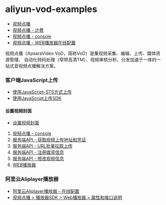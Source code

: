 # aliyun-vod-examples

+ [视频点播](https://help.aliyun.com/document_detail/61062.html)
+ [视频点播 - 计费](https://www.aliyun.com/price/product?/vod/detail#/vod/detail)
+ [视频点播 - console](https://vod.console.aliyun.com/overview#/overview)
+ [视频点播 - WEB播放器在线配置](https://player.alicdn.com/aliplayer/setting/setting.html)

视频点播（ApsaraVideo VoD，简称VoD）是集视频采集、编辑、上传、媒体资源管理、
自动化转码处理（窄带高清TM）、视频审核分析、分发加速于一体的一站式音视频点播解决方案。


### 客户端JavaScript上传
- [使用JavaScript-STS方式上传](https://help.aliyun.com/document_detail/65857.html)
- [使用JavaScript上传SDK](https://help.aliyun.com/document_detail/52204.html)

#### 设置视频封面
+ [设置视频封面](https://help.aliyun.com/document_detail/101153.html)

1. [视频点播 - console](https://vod.console.aliyun.com)
2. [服务端API - 获取视频上传地址和凭证](https://help.aliyun.com/document_detail/55407.html)
3. [服务端API - URL批量拉取上传](https://help.aliyun.com/document_detail/86311.html)
4. [服务端API - 注册媒资信息](https://help.aliyun.com/document_detail/124532.html)
5. [服务端API - 修改视频信息](https://help.aliyun.com/document_detail/52836.html)
6. [WEB播放器](https://player.alicdn.com/aliplayer/setting/setting.html)

### 阿里云Aliplayer播放器
+ [阿里云Aliplayer播放器 - 在线配置](https://player.alicdn.com/aliplayer/setting/setting.html)
+ [视频点播 > 播放器SDK > Web播放器 > 属性和接口说明](https://help.aliyun.com/document_detail/125572.html)
